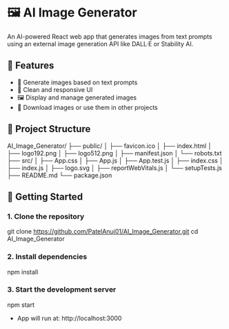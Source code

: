 # 🖼️ AI Image Generator

An AI-powered React web app that generates images from text prompts using an external image generation API like DALL·E or Stability AI.

## 🚀 Features

- 🧠 Generate images based on text prompts
- 🎨 Clean and responsive UI
- 🖼️ Display and manage generated images
- 💾 Download images or use them in other projects

## 📁 Project Structure

AI_Image_Generator/ ├── public/ │ ├── favicon.ico │ ├── index.html │ ├── logo192.png │ ├── logo512.png │ ├── manifest.json │ └── robots.txt ├── src/ │ ├── App.css │ ├── App.js │ ├── App.test.js │ ├── index.css │ ├── index.js │ ├── logo.svg │ ├── reportWebVitals.js │ └── setupTests.js ├── README.md └── package.json

## 🔧 Getting Started

### 1. Clone the repository
git clone https://github.com/PatelAnuj01/AI_Image_Generator.git
cd AI_Image_Generator

### 2. Install dependencies
npm install

### 3. Start the development server
npm start

- App will run at: http://localhost:3000
